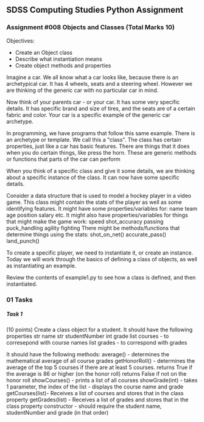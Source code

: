 ## SDSS Computing Studies Python Assignment
### Assignment #008 Objects and Classes (Total Marks 10)

Objectives:
* Create an Object class
* Describe what instantiation means
* Create object methods and properties

Imagine a car.  We all know what a car looks like, because there is an 
archetypical car.  It has 4 wheels, seats and a steering wheel.  However
we are thinking of the generic car with no particular car in mind.

Now think of your parents car - or your car.  It has some very specific
details.  It has specific brand and size of tires, and the seats are
of a certain fabric and color.  Your car is a specific example of
the generic car archetype.

In programming, we have programs that follow this same example.  There
is an archetype or template.  We call this a "class".  The class has
certain properties, just like a car has basic features.  There are things
that it does when you do certain things, like press the horn.  These
are generic methods or functions that parts of the car can perform

When you think of a specific class and give it some details, we are
thinking about a specific instance of the class. It can now have some
specific details.

Consider a data structure that is used to model a hockey player in a
video game.  This class might contain the stats of the player as well
as some identifying features.  It might have some properties/variables
for:
name
team
age
position
salary
etc.
It might also have properties/variables for things that might make the
game work:
speed
shot_accuracy
passing
puck_handling
agility
fighting
There might be methods/functions that determine things using the stats:
shot_on_net()
accurate_pass()
land_punch()

To create a specific player, we need to instantiate it, or create an
instance.  Today we will work through the basics of defining a class
of objects, as well as instantiating an example.

Review the contents of example1.py to see how a class is defined, and
then instantiated.


### 01 Tasks

##### Task 1
(10 points) 
Create a class object for a student.
It should have the following properties
str name
str studentNumber
int grade
list courses - to corresepond with course names
list grades - to correspond with grades

It should have the following methods:
average()       - determines the mathematical average of all course grades
getHonorRoll()  - determines the average of the top 5 courses if there are at least 5 courses.
                  returns True if the average is 86 or higher (on the honor roll)
                  returns False if not on the honor roll
showCourses()   - prints a list of all courses
showGrade(int)  - takes 1 parameter, the index of the list
                - displays the course name and grade
getCourses(list)- Receives a list of courses and stores that in the class property
getGrades(list) - Receives a list of grades and stores that in the class property
constructor     - should require the student name, studentNumber and grade (in that order)



